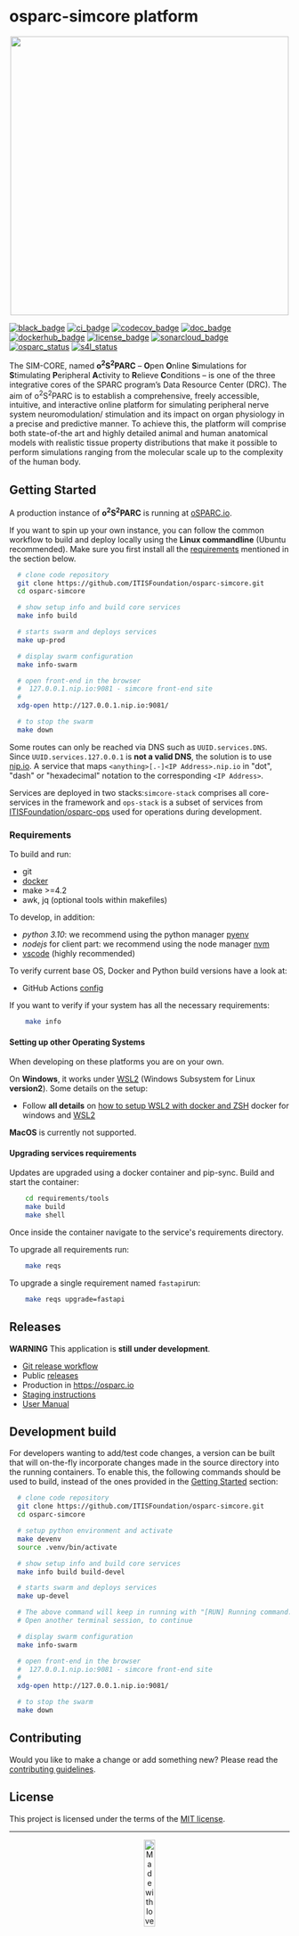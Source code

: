 # osparc-simcore platform

<p align="center">
<a href="https://osparc.io" target="_blank">
<img src="https://user-images.githubusercontent.com/32800795/61083844-ff48fb00-a42c-11e9-8e63-fa2d709c8baf.png" width="500">
</a>
</p>

<!-- BADGES: LINKS ON CLICK --------------------------------------------------------------->
[![black_badge]](https://github.com/psf/black)
[![ci_badge]](https://github.com/ITISFoundation/osparc-simcore/actions/workflows/ci-testing-deploy.yml)
[![codecov_badge]](https://codecov.io/gh/ITISFoundation/osparc-simcore)
[![doc_badge]](https://itisfoundation.github.io/)
[![dockerhub_badge]](https://hub.docker.com/u/itisfoundation)
[![license_badge]](./LICENSE)
[![sonarcloud_badge]](https://sonarcloud.io/summary/new_code?id=ITISFoundation_osparc-simcore)
[![osparc_status]](https://status.osparc.io)
[![s4l_status]](https://s4llite.statuspage.io)

<!-- BADGES: LINKS TO IMAGES. Default to https://shields.io/ ------------------------------>
[black_badge]:https://img.shields.io/badge/code%20style-black-000000.svg
[ci_badge]:https://github.com/ITISFoundation/osparc-simcore/actions/workflows/ci-testing-deploy.yml/badge.svg
[codecov_badge]:https://codecov.io/gh/ITISFoundation/osparc-simcore/branch/master/graph/badge.svg?token=h1rOE8q7ic
[doc_badge]:https://img.shields.io/website-up-down-green-red/https/itisfoundation.github.io.svg?label=documentation
[dockerhub_badge]:https://img.shields.io/website/https/hub.docker.com/u/itisfoundation.svg?down_color=red&label=docker%20images&up_color=blue
[license_badge]:https://img.shields.io/github/license/ITISFoundation/osparc-simcore
[sonarcloud_badge]:https://sonarcloud.io/api/project_badges/measure?project=ITISFoundation_osparc-simcore&metric=alert_status
[s4l_status]:https://img.shields.io/badge/dynamic/json?label=s4l-lite.io&query=%24.status.description&url=https%3A%2F%2Fdfrzcpn4jp96.statuspage.io%2Fapi%2Fv2%2Fstatus.json
[osparc_status]:https://img.shields.io/badge/dynamic/json?label=osparc.io&query=%24.status.description&url=https%3A%2F%2Fstatus.osparc.io%2Fapi%2Fv2%2Fstatus.json
<!------------------------------------------------------------------------------------------>

The SIM-CORE, named **o<sup>2</sup>S<sup>2</sup>PARC** – **O**pen **O**nline **S**imulations for **S**timulating **P**eripheral **A**ctivity to **R**elieve **C**onditions – is one of the three integrative cores of the SPARC program’s Data Resource Center (DRC).
The aim of o<sup>2</sup>S<sup>2</sup>PARC is to establish a comprehensive, freely accessible, intuitive, and interactive online platform for simulating peripheral nerve system neuromodulation/ stimulation and its impact on organ physiology in a precise and predictive manner.
To achieve this, the platform will comprise both state-of-the art and highly detailed animal and human anatomical models with realistic tissue property distributions that make it possible to perform simulations ranging from the molecular scale up to the complexity of the human body.

## Getting Started

A production instance of **o<sup>2</sup>S<sup>2</sup>PARC** is running at [oSPARC.io](https://osparc.io).

If you want to spin up your own instance, you can follow the common workflow to build and deploy locally using the **Linux commandline** (Ubuntu recommended).
Make sure you first install all the [requirements](#Requirements) mentioned in the section below.

```bash
  # clone code repository
  git clone https://github.com/ITISFoundation/osparc-simcore.git
  cd osparc-simcore

  # show setup info and build core services
  make info build

  # starts swarm and deploys services
  make up-prod

  # display swarm configuration
  make info-swarm

  # open front-end in the browser
  #  127.0.0.1.nip.io:9081 - simcore front-end site
  #
  xdg-open http://127.0.0.1.nip.io:9081/

  # to stop the swarm
  make down
```

Some routes can only be reached via DNS such as `UUID.services.DNS`. Since `UUID.services.127.0.0.1` is **not a valid DNS**, the solution is to use [nip.io](https://nip.io/). A service that maps ``<anything>[.-]<IP Address>.nip.io`` in "dot", "dash" or "hexadecimal" notation to the corresponding ``<IP Address>``.

Services are deployed in two stacks:``simcore-stack`` comprises all core-services in the framework and ``ops-stack`` is a subset of services from [ITISFoundation/osparc-ops](https://github.com/ITISFoundation/osparc-ops) used for operations during development.

### Requirements

To build and run:

- git
- [docker](https://docs.docker.com/engine/install/ubuntu/#installation-methods)
- make >=4.2
- awk, jq (optional tools within makefiles)

To develop, in addition:

- *python 3.10*: we recommend using the python manager [pyenv](https://brain2life.hashnode.dev/how-to-install-pyenv-python-version-manager-on-ubuntu-2004)
- *nodejs* for client part: we recommend using the node manager [nvm](https://github.com/nvm-sh/nvm#install--update-script)
- [vscode] (highly recommended)

To verify current base OS, Docker and Python build versions have a look at:

- GitHub Actions [config](.github/workflows/ci-testing-deploy.yml)

If you want to verify if your system has all the necessary requirements:

```bash
    make info
```


#### Setting up other Operating Systems

When developing on these platforms you are on your own.

On **Windows**, it works under [WSL2] (Windows Subsystem for Linux **version2**). Some details on the setup:

- Follow **all details** on [how to setup WSL2 with docker and ZSH](https://nickymeuleman.netlify.app/blog/linux-on-windows-wsl2-zsh-docker) docker for windows and [WSL2]

**MacOS** is currently not supported.

#### Upgrading services requirements

Updates are upgraded using a docker container and pip-sync.
Build and start the container:

```bash
    cd requirements/tools
    make build
    make shell
```

Once inside the container navigate to the service's requirements directory.

To upgrade all requirements run:

```bash
    make reqs
```

To upgrade a single requirement named `fastapi`run:

```bash
    make reqs upgrade=fastapi
```

## Releases

**WARNING** This application is **still under development**.

- [Git release workflow](docs/releasing-workflow-instructions.md)
- Public [releases](https://github.com/ITISFoundation/osparc-simcore/releases)
- Production in <https://osparc.io>
- [Staging instructions](docs/releasing-workflow-instructions.md#staging-example)
- [User Manual](https://itisfoundation.github.io/osparc-manual/)

## Development build

For developers wanting to add/test code changes, a version can be built that will on-the-fly incorporate changes made in the source directory into the running containers.
To enable this, the following commands should be used to build, instead of the ones provided in the [Getting Started](#getting-started) section:

```bash
  # clone code repository
  git clone https://github.com/ITISFoundation/osparc-simcore.git
  cd osparc-simcore

  # setup python environment and activate
  make devenv
  source .venv/bin/activate

  # show setup info and build core services
  make info build build-devel

  # starts swarm and deploys services
  make up-devel

  # The above command will keep in running with "[RUN] Running command..."
  # Open another terminal session, to continue

  # display swarm configuration
  make info-swarm

  # open front-end in the browser
  #  127.0.0.1.nip.io:9081 - simcore front-end site
  #
  xdg-open http://127.0.0.1.nip.io:9081/

  # to stop the swarm
  make down
```

## Contributing

Would you like to make a change or add something new? Please read the [contributing guidelines](CONTRIBUTING.md).



## License

This project is licensed under the terms of the [MIT license](LICENSE).

---

<p align="center">
<a href="https://www.z43.swiss" target="_blank">
<image src="https://raw.githubusercontent.com/ITISFoundation/osparc-simcore-clients/4e8b18494f3191d55f6692a6a605818aeeb83f95/docs/_media/mwl.png" alt="Made with love (and lots of hard work) at www.z43.swiss" width="20%" />
</a>
</p>

<!-- ADD REFERENCES BELOW AND KEEP THEM IN ALPHABETICAL ORDER -->
[vscode]:https://code.visualstudio.com/
[WSL2]:https://docs.microsoft.com/en-us/windows/wsl
